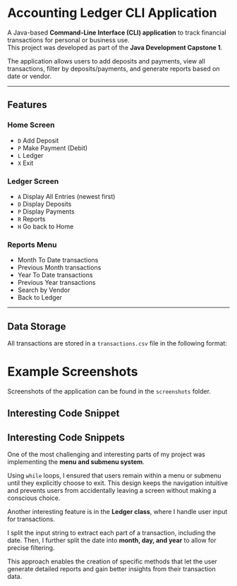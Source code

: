 # Accounting Ledger CLI Application

A Java-based **Command-Line Interface (CLI) application** to track financial transactions for personal or business use.  
This project was developed as part of the **Java Development Capstone 1**.  

The application allows users to add deposits and payments, view all transactions, filter by deposits/payments, and generate reports based on date or vendor.

---

## Features

### Home Screen
- `D` Add Deposit
- `P` Make Payment (Debit)
- `L` Ledger
- `X` Exit

### Ledger Screen
- `A` Display All Entries (newest first)
- `D` Display Deposits
- `P` Display Payments
- `R` Reports
- `H` Go back to Home

### Reports Menu
- Month To Date transactions
- Previous Month transactions
- Year To Date transactions
- Previous Year transactions
- Search by Vendor
- Back to Ledger

---

## Data Storage
All transactions are stored in a `transactions.csv` file in the following format:

# Example Screenshots
Screenshots of the application can be found in the `screenshots` folder.

## Interesting Code Snippet
## Interesting Code Snippets

One of the most challenging and interesting parts of my project was implementing the **menu and submenu system**. 

Using `while` loops, I ensured that users remain within a menu or submenu until they explicitly choose to exit. This design keeps the navigation intuitive and prevents users from accidentally leaving a screen without making a conscious choice.

Another interesting feature is in the **Ledger class**, where I handle user input for transactions. 

I split the input string to extract each part of a transaction, including the date. Then, I further split the date into **month, day, and year** to allow for precise filtering. 

This approach enables the creation of specific methods that let the user generate detailed reports and gain better insights from their transaction data.



